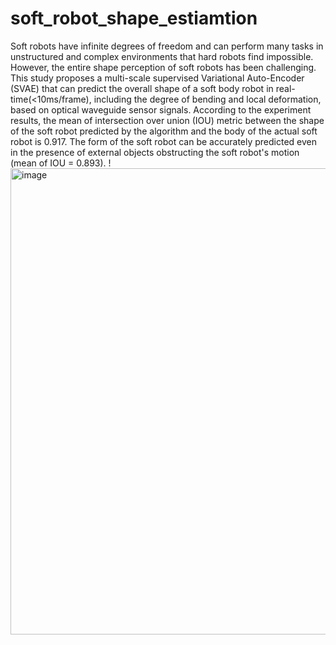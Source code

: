 # soft_robot_shape_estiamtion
Soft robots have infinite degrees of freedom and can perform many tasks in unstructured and complex environments that hard robots find impossible. However, the entire shape perception of soft robots has been challenging. This study proposes a multi-scale supervised Variational Auto-Encoder (SVAE) that can predict the overall shape of a soft body robot in real-time(<10ms/frame), including the degree of bending and local deformation, based on optical waveguide sensor signals. According to the experiment results, the mean of intersection over union (IOU) metric between the shape of the soft robot predicted by the algorithm and the body of the actual soft robot is 0.917. The form of the soft robot can be accurately predicted even in the presence of external objects obstructing the soft robot's motion (mean of IOU = 0.893). !
<img width="746" alt="image" src="https://user-images.githubusercontent.com/38231476/189797505-5d27767f-8144-4547-83e0-5f2689437eb0.png">
